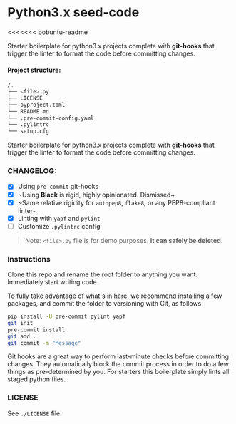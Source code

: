 # Python3.x seed-code
<<<<<<< bobuntu-readme

Starter boilerplate for python3.x projects complete with **git-hooks** that trigger
the linter to format the code before committing changes.

#### Project structure:

```bash
/.
├── <file>.py
├── LICENSE
├── pyproject.toml
└── README.md
└── .pre-commit-config.yaml
└── .pylintrc
└── setup.cfg
```

Starter boilerplate for python3.x projects complete with **git-hooks** that trigger
the linter to format the code before committing changes.

### CHANGELOG:
- [x] Using `pre-commit` git-hooks
- [x] ~Using **Black** is rigid, highly opinionated. Dismissed~
- [x] ~Same relative rigidity for `autopep8`, `flake8`, or any PEP8-compliant linter~
- [x] Linting with `yapf` and `pylint`
- [ ] Customize `.pylintrc` config

> Note: `<file>.py` file is for demo purposes. **It can safely be deleted**.

### Instructions

Clone this repo and rename the root folder to anything you want. Immediately start writing code.

To fully take advantage of what's in here, we recommend installing a few packages, and commit the folder to versioning with Git, as follows:

```bash
pip install -U pre-commit pylint yapf
git init
pre-commit install
git add .
git commit -m "Message"
```

Git hooks are a great way to perform last-minute checks before committing changes. They automatically block the commit process in order to do a few things as pre-determined by you. For starters this boilerplate simply lints all staged python files.

### LICENSE

See `./LICENSE` file.
